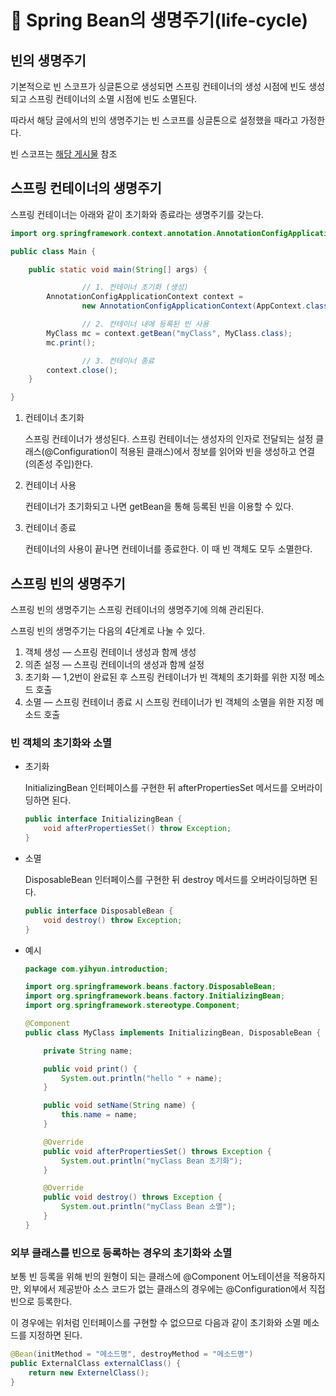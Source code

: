 # 🍃 Spring Bean의 생명주기(life-cycle)

## 빈의 생명주기

기본적으로 빈 스코프가 싱글톤으로 생성되면 스프링 컨테이너의 생성 시점에 빈도 생성되고 스프링 컨테이너의 소멸 시점에 빈도 소멸된다.

따라서 해당 글에서의 빈의 생명주기는 빈 스코프를 싱글톤으로 설정했을 때라고 가정한다.

빈 스코프는 [해당 게시물](./Bean_Scope.md) 참조

## 스프링 컨테이너의 생명주기

스프링 컨테이너는 아래와 같이 초기화와 종료라는 생명주기를 갖는다.

```java
import org.springframework.context.annotation.AnnotationConfigApplicationContext;

public class Main {

    public static void main(String[] args) {

				// 1. 컨테이너 초기화 (생성)
        AnnotationConfigApplicationContext context =
                new AnnotationConfigApplicationContext(AppContext.class);

				// 2. 컨테이너 내에 등록된 빈 사용
        MyClass mc = context.getBean("myClass", MyClass.class);
        mc.print();

				// 3. 컨테이너 종료
        context.close();
    }

}
```

1. 컨테이너 초기화
    
    스프링 컨테이너가 생성된다. 스프링 컨테이너는 생성자의 인자로 전달되는 설정 클래스(@Configuration이 적용된 클래스)에서 정보를 읽어와 빈을 생성하고 연결(의존성 주입)한다.
    
2. 컨테이너 사용
    
    컨테이너가 초기화되고 나면 getBean을 통해 등록된 빈을 이용할 수 있다.
    
3. 컨테이너 종료
    
    컨테이너의 사용이 끝나면 컨테이너를 종료한다. 이 때 빈 객체도 모두 소멸한다.
    

## 스프링 빈의 생명주기

스프링 빈의 생명주기는 스프링 컨테이너의 생명주기에 의해 관리된다.

스프링 빈의 생명주기는 다음의 4단계로 나눌 수 있다.

1. 객체 생성 — 스프링 컨테이너 생성과 함께 생성
2. 의존 설정 — 스프링 컨테이너의 생성과 함께 설정
3. 초기화 — 1,2번이 완료된 후 스프링 컨테이너가 빈 객체의 초기화를 위한 지정 메소드 호출
4. 소멸 — 스프링 컨테이너 종료 시 스프링 컨테이너가 빈 객체의 소멸을 위한 지정 메소드 호출

### 빈 객체의 초기화와 소멸

- 초기화
    
    InitializingBean 인터페이스를 구현한 뒤 afterPropertiesSet 메서드를 오버라이딩하면 된다.
    
    ```java
    public interface InitializingBean {
    	void afterPropertiesSet() throw Exception;
    }
    ```
    
- 소멸
    
    DisposableBean 인터페이스를 구현한 뒤 destroy 메서드를 오버라이딩하면 된다.
    
    ```java
    public interface DisposableBean {
    	void destroy() throw Exception;
    }
    ```
    
- 예시
    
    ```java
    package com.yihyun.introduction;
    
    import org.springframework.beans.factory.DisposableBean;
    import org.springframework.beans.factory.InitializingBean;
    import org.springframework.stereotype.Component;
    
    @Component
    public class MyClass implements InitializingBean, DisposableBean {
    
        private String name;
    
        public void print() {
            System.out.println("hello " + name);
        }
    
        public void setName(String name) {
            this.name = name;
        }
    
        @Override
        public void afterPropertiesSet() throws Exception {
            System.out.println("myClass Bean 초기화");
        }
    
        @Override
        public void destroy() throws Exception {
            System.out.println("myClass Bean 소멸");
        }
    }
    
    ```
    

### 외부 클래스를 빈으로 등록하는 경우의 초기화와 소멸

보통 빈 등록을 위해 빈의 원형이 되는 클래스에 @Component 어노테이션을 적용하지만, 외부에서 제공받아 소스 코드가 없는 클래스의 경우에는 @Configuration에서 직접 빈으로 등록한다.

이 경우에는 위처럼 인터페이스를 구현할 수 없으므로 다음과 같이 초기화와 소멸 메소드를 지정하면 된다.

```java
@Bean(initMethod = "메소드명", destroyMethod = "메소드명")
public ExternalClass externalClass() {
	return new ExternelClass();
}
```
